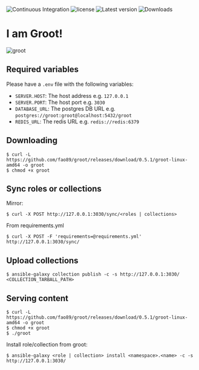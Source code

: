![Continuous Integration](https://github.com/fao89/groot/workflows/Continuous%20Integration/badge.svg)
![license](https://img.shields.io/crates/l/groot)
![Latest version](https://img.shields.io/crates/v/groot.svg)
![Downloads](https://img.shields.io/crates/d/groot)
# I am Groot!
![groot](https://www.redringtones.com/wp-content/uploads/2019/04/i-am-groot-ringtone.jpg)

## Required variables
Please have a `.env` file with the following variables:
- `SERVER.HOST`: The host address e.g. `127.0.0.1`
- `SERVER.PORT`: The host port e.g. `3030`
- `DATABASE_URL`: The postgres DB URL e.g. `postgres://groot:groot@localhost:5432/groot`
- `REDIS_URL`: The redis URL e.g. `redis://redis:6379`

## Downloading
```console
$ curl -L https://github.com/fao89/groot/releases/download/0.5.1/groot-linux-amd64 -o groot
$ chmod +x groot
```
## Sync roles or collections

Mirror:
```console
$ curl -X POST http://127.0.0.1:3030/sync/<roles | collections>
```

From requirements.yml
```console
$ curl -X POST -F 'requirements=@requirements.yml' http://127.0.0.1:3030/sync/
```

## Upload collections

```console
$ ansible-galaxy collection publish -c -s http://127.0.0.1:3030/ <COLLECTION_TARBALL_PATH>
```

## Serving content
```console
$ curl -L https://github.com/fao89/groot/releases/download/0.5.1/groot-linux-amd64 -o groot
$ chmod +x groot
$ ./groot
```
Install role/collection from groot:
```console
$ ansible-galaxy <role | collection> install <namespace>.<name> -c -s http://127.0.0.1:3030/
```
